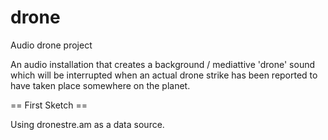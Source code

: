 drone
=====

Audio drone project

An audio installation that creates a background / mediattive 'drone' sound which will be interrupted when an actual drone strike has been reported to have taken place somewhere on the planet.

== First Sketch ==

Using dronestre.am as a data source. 